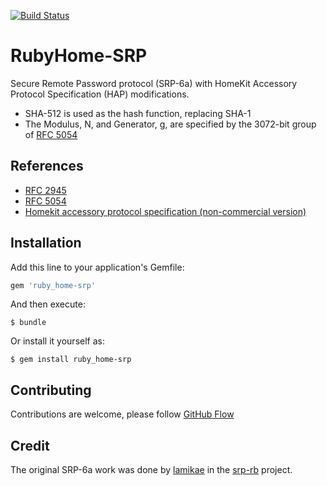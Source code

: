[![Build Status](https://travis-ci.org/karlentwistle/rubyhome-srp.svg?branch=master)](https://travis-ci.org/karlentwistle/rubyhome-srp)

# RubyHome-SRP

Secure Remote Password protocol (SRP-6a) with HomeKit Accessory Protocol Specification (HAP) modifications.

- SHA-512 is used as the hash function, replacing SHA-1
- The Modulus, N, and Generator, g, are specified by the 3072-bit group of [RFC 5054](https://tools.ietf.org/html/rfc5054)

## References

- [RFC 2945](https://tools.ietf.org/html/rfc2945)
- [RFC 5054](https://tools.ietf.org/html/rfc5054)
- [Homekit accessory protocol specification (non-commercial version)](https://developer.apple.com/documentation/homekit)

## Installation

Add this line to your application's Gemfile:

```ruby
gem 'ruby_home-srp'
```

And then execute:

    $ bundle

Or install it yourself as:

    $ gem install ruby_home-srp

## Contributing

Contributions are welcome, please follow [GitHub Flow](https://guides.github.com/introduction/flow/index.html)

## Credit

The original SRP-6a work was done by [lamikae](https://github.com/lamikae/) in the [srp-rb](https://github.com/lamikae/srp-rb) project.
